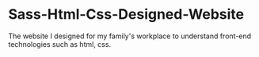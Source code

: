 # Sass-Html-Css-Designed-Website
The website I designed for my family's workplace to understand front-end technologies such as html, css.
